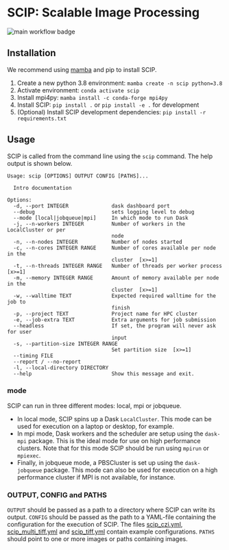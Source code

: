 # SCIP: Scalable Image Processing

![main workflow badge](https://github.com/ScalableImagingPipeline/dask-pipeline/actions/workflows/main.yml/badge.svg)

## Installation

We recommend using [mamba](https://github.com/mamba-org/mamba) and pip to install SCIP.

1. Create a new python 3.8 environment: `mamba create -n scip python=3.8`
1. Activate environment: `conda activate scip`
1. Install mpi4py: `mamba install -c conda-forge mpi4py`
1. Install SCIP: `pip install .` or `pip install -e .` for development
1. (Optional) Install SCIP development dependencies: `pip install -r requirements.txt`

## Usage

SCIP is called from the command line using the `scip` command. The help output is shown below.

```
Usage: scip [OPTIONS] OUTPUT CONFIG [PATHS]...

  Intro documentation

Options:
  -d, --port INTEGER              dask dashboard port
  --debug                         sets logging level to debug
  --mode [local|jobqueue|mpi]     In which mode to run Dask
  -j, --n-workers INTEGER         Number of workers in the LocalCluster or per
                                  node
  -n, --n-nodes INTEGER           Number of nodes started
  -c, --n-cores INTEGER RANGE     Number of cores available per node in the
                                  cluster  [x>=1]
  -t, --n-threads INTEGER RANGE   Number of threads per worker process  [x>=1]
  -m, --memory INTEGER RANGE      Amount of memory available per node in the
                                  cluster  [x>=1]
  -w, --walltime TEXT             Expected required walltime for the job to
                                  finish
  -p, --project TEXT              Project name for HPC cluster
  -e, --job-extra TEXT            Extra arguments for job submission
  --headless                      If set, the program will never ask for user
                                  input
  -s, --partition-size INTEGER RANGE
                                  Set partition size  [x>=1]
  --timing FILE
  --report / --no-report
  -l, --local-directory DIRECTORY
  --help                          Show this message and exit.

```

### mode

SCIP can run in three different modes: local, mpi or jobqueue.
 - In local mode, SCIP spins up a Dask `LocalCluster`. This mode can be used for execution on a laptop or desktop, for example.
 - In mpi mode, Dask workers and the scheduler are setup using the `dask-mpi` package. This is the ideal mode for use on high performance clusters. Note that for this mode SCIP should be run using `mpirun` or `mpiexec`.
 - Finally, in jobqueue mode, a PBSCluster is set up using the `dask-jobqueue` package. This mode can also be used for execution on a high performance cluster if MPI is not available, for instance.

### OUTPUT, CONFIG and PATHS

`OUTPUT` should be passed as a path to a directory where SCIP can write its output. `CONFIG` should be passed as the path to a YAML-file containing the configuration for the execution of SCIP. The files [scip_czi.yml](scip_czi.yml), [scip_multi_tiff.yml](scip_multi_tiff.yml) and [scip_tiff.yml](scip_tiff.yml) contain example configurations. `PATHS` should point to one or more images or paths containing images.

